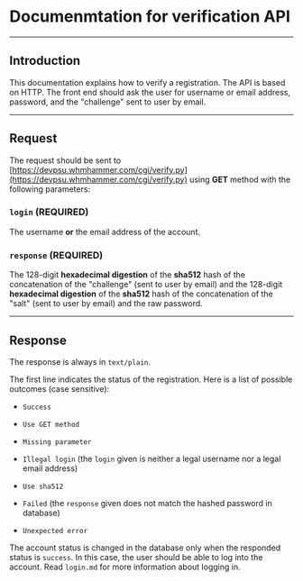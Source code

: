 # Documenmtation for verification API

---

## Introduction

This documentation explains how to verify a registration. The API is based on HTTP. The front end should ask the user for username or email address, password, and the "challenge" sent to user by email.

---

## Request

The request should be sent to [https://devpsu.whmhammer.com/cgi/verify.py](https://devpsu.whmhammer.com/cgi/verify.py) using **GET** method with the following parameters:

### `login` (REQUIRED)

The username **or** the email address of the account.

### `response` (REQUIRED)

The 128-digit **hexadecimal digestion** of the **sha512** hash of the concatenation of the "challenge" (sent to user by email) and the 128-digit **hexadecimal digestion** of the **sha512** hash of the concatenation of the "salt" (sent to user by email) and the raw password.

---

## Response

The response is always in `text/plain`.

The first line indicates the status of the registration. Here is a list of possible outcomes (case sensitive):

- `Success`

- `Use GET method`

- `Missing parameter`

- `Illegal login` (the `login` given is neither a legal username nor a legal email address)

- `Use sha512`

- `Failed` (the `response` given does not match the hashed password in database)

- `Unexpected error`

The account status is changed in the database only when the responded status is `success`. In this case, the user should be able to log into the account. Read `login.md` for more information about logging in.